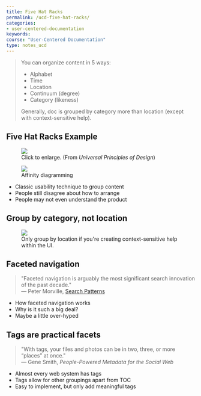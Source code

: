 ```yaml
---
title: Five Hat Racks
permalink: /ucd-five-hat-racks/
categories:
- user-centered-documentation
keywords:
course: "User-Centered Documentation"
type: notes_ucd
---
```


<blockquote>You can organize content in 5 ways:
<ul>
    <li>Alphabet</li>
    <li>Time</li>
    <li>Location</li>
    <li>Continuum (degree)</li>
    <li>Category (likeness)</li>
</ul>
<p>Generally, doc is grouped by category more than location (except with context-sensitive help).</p></blockquote>

## Five Hat Racks Example

<figure>
    <a href="media/rasters/fivehatracksdiagram.png" target="_blank"><img src="/user_centered_doc/media/rasters/fivehatracksdiagram.png"/></a>
    <figcaption>Click to enlarge. (From <i>Universal Principles of Design</i>)</figcaption>
</figure>

<figure>
    <a href="http://tech.lds.org/index.php/component/content/article/1-miscellanous/429-affinity-diagramming-for-ldsorg"><img src="/user_centered_doc/media/rasters/affinitydiagramming.jpg"/></a>
    <figcaption>Affinity diagramming</figcaption>
</figure>

* Classic usability technique to group content
* People still disagree about how to arrange
* People may not even understand the product

## Group by category, not location

<figure><img src="/user_centered_doc/media/vectors/usercentered_location.svg"/><figcaption>Only group by location if you're creating context-sensitive help within the UI.
</figcaption></figure>

## Faceted navigation

> "Faceted navigation is arguably the most significant search innovation of the past decade." <br />&mdash; Peter Morville, <a href="http://searchpatterns.org/">Search Patterns</a>

* How faceted navigation works
* Why is it such a big deal?
* Maybe a little over-hyped

## Tags are practical facets

> "With tags, your files and photos can be in two, three, or more “places” at once."<br/> &mdash; Gene Smith, <i>People-Powered Metadata for the Social Web</i>

* Almost every web system has tags
* Tags allow for other groupings apart from TOC
* Easy to implement, but only add meaningful tags
